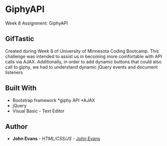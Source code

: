 # GiphyAPI
Week 8 Assignment: GiphyAPI
 
## GifTastic
Created during Week 8 of University of Minnesota Coding Bootcamp. This challenge was intended to assist us in becoming more comfortable with API calls via AJAX. Additionally, in order to add dynamic buttons that could also call to giphy, we had to understand dynamic jQuery events and document listeners
 
 

## Built With
* Bootstrap framework
*giphy API
*AJAX
* jQuery
* Visual Basic - Text Editor
 
## Author
* **John Evans** - *HTML/CSS/JS* - [John Evans](https://github.com/evanjo03)
